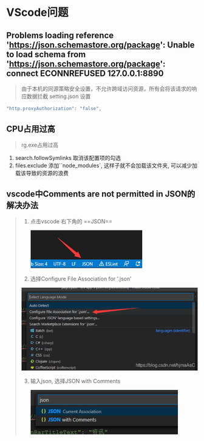 # VScode问题

## Problems loading reference 'https://json.schemastore.org/package': Unable to load schema from 'https://json.schemastore.org/package': connect ECONNREFUSED 127.0.0.1:8890

> 由于本机的同源策略安全设置，不允许跨域访问资源，所有会将该请求的响应数据拦截
setting.json 设置

```js
"http.proxyAuthorization": "false",
```

## CPU占用过高

> rg.exe占用过高

1. search.followSymlinks 取消该配置项的勾选
2. files.exclude 添加``node_modules`, 这样子就不会加载该文件夹, 可以减少加载该导致的资源的浪费

## vscode中Comments are not permitted in JSON的解决办法

> 1. 点击vscode 右下角的 ==JSON==
>
>    ![img](question.assets/20201226182440237.png)
>
> 2. 选择Configure File Association for '.json'
>
> ![img](question.assets/20201226182903753.png)
>
> 3. 输入json, 选择JSON with Comments
>
>    ![img](question.assets/20201226182923589.png)
